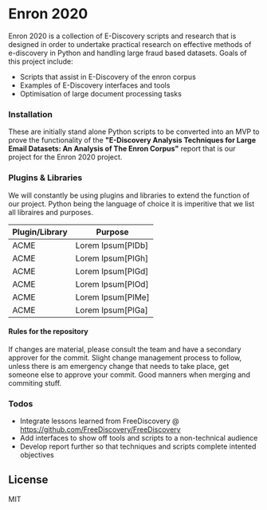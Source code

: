 # Enron 2020


Enron 2020 is a collection of E-Discovery scripts and research that is designed in order to undertake practical research on effective methods of e-discovery in Python and handling large fraud based datasets. Goals of this project include:

  - Scripts that assist in E-Discovery of the enron corpus
  - Examples of E-Discovery interfaces and tools
  - Optimisation of large document processing tasks

### Installation

These are initially stand alone Python scripts to be converted into an MVP to prove the functionality of the **"E-Discovery Analysis Techniques for Large Email Datasets: An Analysis of The Enron Corpus"** report that is our project for the Enron 2020 project.

### Plugins & Libraries

We will constantly be using plugins and libraries to extend the function of our project. Python being the language of choice it is imperitive that we list all libraires and purposes.

| Plugin/Library | Purpose |
| ------ | ------ |
| ACME | Lorem Ipsum[PlDb] |
| ACME | Lorem Ipsum[PlGh] |
| ACME | Lorem Ipsum[PlGd] |
| ACME | Lorem Ipsum[PlOd] |
| ACME | Lorem Ipsum[PlMe] |
| ACME | Lorem Ipsum[PlGa] |

#### Rules for the repository

If changes are material, please consult the team and have a secondary approver for the commit. Slight change management process to follow, unless there is am emergency change that needs to take place, get someone else to approve your commit. Good manners when merging and commiting stuff.

### Todos

 - Integrate lessons learned from FreeDiscovery @ https://github.com/FreeDiscovery/FreeDiscovery
 - Add interfaces to show off tools and scripts to a non-technical audience
 - Develop report further so that techniques and scripts complete intented objectives

License
----

MIT
